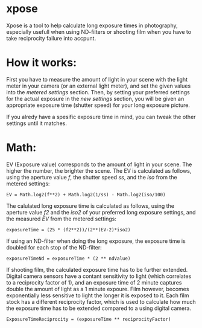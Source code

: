 

# xpose
Xpose is a tool to help calculate long exposure times in photography, especially usefull when using ND-filters or shooting film when you have to take reciprocity failure into accpunt.


# How it works:
First you have to measure the amount of light in your scene with the light meter in your camera (or an external light meter), and set the given values into the *metered settings* section. Then, by setting your preferred settings for the actual exposure in the *new settings* section, you will be given an appropriate exposure time (shutter speed) for your long exposure picture.

If you alredy have a spesific exposure time in mind, you can tweak the other settings until it matches.


# Math:
EV (Exposure value) corresponds to the amount of light in your scene. The higher the number, the brighter the scene. The EV is calculated as follows, using the aperture value *f*, the shutter speed *ss*, and the *iso* from the metered settings:

    EV = Math.log2(f**2) + Math.log2(1/ss) - Math.log2(iso/100)

The calulated long exposure time is calculated as follows, using the aperture value *f2* and the *iso2* of your preferred long exposure settings, and the measured *EV* from the metered settings:

    exposureTime = (25 * (f2**2))/(2**(EV-2)*iso2)

If using an ND-filter when doing the long exposure, the exposure time is doubled for each stop of the ND-filter:

    exposureTimeNd = exposureTime * (2 ** ndValue)


If shooting film, the calculated exposure time has to be further extended. Digital camera sensors have a contant sensitivity to light (which correlates to a reciprocity factor of 1), and an exposure time of 2 minute captures double the amount of light as a 1 minute expoure. Film however, becomes exponentially less sensitive to light the longer it is exposed to it. Each film stock has a different reciprocity factor, which is used to calculate how much the exposure time has to be extended compared to a using digital camera.

    ExposureTimeReciprocity = (exposureTime ** reciprocityFactor)




